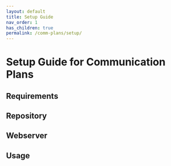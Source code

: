 ```yaml
---
layout: default
title: Setup Guide
nav_order: 1
has_children: true
permalink: /comm-plans/setup/
---
```


# Setup Guide for Communication Plans

## Requirements

## Repository

## Webserver

## Usage